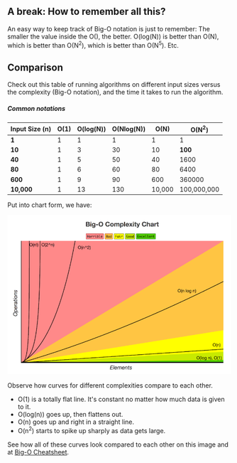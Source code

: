 
## A break: How to remember all this?


An easy way to keep track of Big-O notation is just to remember: The smaller the value inside the O(), the better. O(log(N)) is better than O(N), which is better than O(N<sup>2</sup>), which is better than O(N<sup>5</sup>). Etc.

## Comparison

Check out this table of running algorithms on different input sizes versus the complexity (Big-O notation), and the time it takes to run the algorithm.

##### Common notations

|Input Size (n)|O(1) | O(log(N))  | O(Nlog(N)) | O(N)   | O(N<sup>2</sup>) |
|--------------|-----| ---------- | -----------| ------ |---------------------------|
| **1**            |1    | 1          | 1          | 1      | 1                         |
| **10**          |1    | 3          | 30         | 10     | **100**                       |
| **40**           |1    | 5          | 50         | 40     | 1600                      |
| **80**           |1    | 6          | 60         | 80     | 6400                      |
| **600**          |1    | 9          | 90         | 600    | 360000                    |
| **10,000**       |1    | 13         | 130        | 10,000 | 100,000,000               |

Put into chart form, we have:

![Complexity Curves](assets/big-o-complexity-curves.png)

Observe how curves for different complexities compare to each other.

* O(1) is a totally flat line. It's constant no matter how much
  data is given to it.
* O(log(n)) goes up, then flattens out.
* O(n) goes up and right in a straight line.
* O(n<sup>2</sup>) starts to spike up sharply as data gets large.

See how all of these curves look compared to each other on this image and at
[Big-O Cheatsheet](http://bigocheatsheet.com/).
